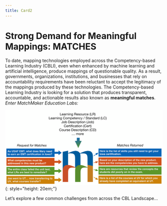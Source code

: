 ```yaml
---
title: Card2
---
```

# Strong Demand for Meaningful Mappings: MATCHES

To date, mapping technologies employed across the Competency-based Learning Industry (CBLI), even when enhanced by machine learning and artificial intelligence, produce mappings of questionable quality. As a result, governments, organizations, institutions, and businesses that rely on accountability requirements have been reluctant to accept the legitimacy of the mappings produced by these technologies. The Competency-based Learning Industry is looking for a solution that produces transparent, accountable, and actionable results also known as **meaningful matches**. *Enter MatchMaker Education Labs:*

![MatchMaker Function Diagram](/mmassets/MM-Simple.svg){: style="height: 20em;"}

Let’s explore a few common challenges from across the CBL Landscape…